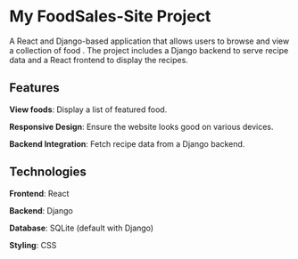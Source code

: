 # My FoodSales-Site Project

A React and Django-based application that allows users to browse and view a collection of food . The project includes a Django backend to serve recipe data and a React frontend to display the recipes.

## Features

**View foods**: Display a list of featured food.

**Responsive Design**: Ensure the website looks good on various devices.

**Backend Integration**: Fetch recipe data from a Django backend.

## Technologies

**Frontend**: React

**Backend**: Django

**Database**: SQLite (default with Django)

**Styling**: CSS
